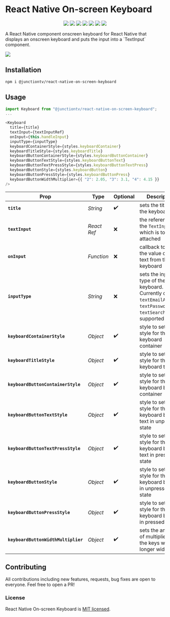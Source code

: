 # React Native On-screen Keyboard

<p align="center">
    <img src="https://img.shields.io/npm/v/@junctiontv/react-native-on-screen-keyboard.svg" />
    <img src="https://img.shields.io/npm/dt/@junctiontv/react-native-on-screen-keyboard.svg" />
    <img src="https://img.shields.io/github/issues/JunctionTV/react-native-on-screen-keyboard.svg" />
    <img src="https://img.shields.io/github/forks/JunctionTV/react-native-on-screen-keyboard.svg" />
    <img src="https://img.shields.io/github/stars/JunctionTV/react-native-on-screen-keyboard.svg" />
    <img src="https://img.shields.io/github/license/JunctionTV/react-native-on-screen-keyboard.svg" />
    <img src="https://img.shields.io/twitter/url/https/github.com/JunctionTV/react-native-on-screen-keyboard.svg?style=social" />        
</p>
<p>
A React Native component onscreen keyboard for React Native that displays an onscreen keyboard and puts the input into a `TextInput` component.
</p>
    
 <img src="https://i.imgur.com/DJN3iMD.png" />

## Installation

```npm i @junctiontv/react-native-on-screen-keyboard```

## Usage

```javascript
import Keyboard from "@junctiontv/react-native-on-screen-keyboard";
...

<Keyboard
  title={title}
  textInput={textInputRef}
  onInput={this.handleInput}
  inputType={inputType}
  keyboardContainerStyle={styles.keyboardContainer}
  keyboardTitleStyle={styles.keyboardTitle}
  keyboardButtonContainerStyle={styles.keyboardButtonContainer}
  keyboardButtonTextStyle={styles.keyboardButtonText}
  keyboardButtonTextPressStyle={styles.keyboardButtonTextPress}
  keyboardButtonStyle={styles.keyboardButton}
  keyboardButtonPressStyle={styles.keyboardButtonPress}
  keyboardButtonWidthMultiplier={{ "2": 2.05, "3": 3.1, "4": 4.15 }}
/>
```

Prop | Type | Optional | Description
------------ | ------------- | ---- | ----
**`title`** | _String_ | :heavy_check_mark: | sets the title of the keyboard
**`textInput`** | _React Ref_ | :x: | the reference of the `TextInput` which is to be attached
**`onInput`** | _Function_ | :x: | callback to set the value of the text from the keyboard
**`inputType`** | _String_ | :x: | sets the input type of the keyboard. Currently only `textEmailAddress`, `textPassword` and `textSearch` are supported
**`keyboardContainerStyle`** | _Object_ | :heavy_check_mark: | style to set the style for the keyboard container
**`keyboardTitleStyle`** | _Object_ | :heavy_check_mark: | style to set the style for the keyboard title
**`keyboardButtonContainerStyle`** | _Object_ | :heavy_check_mark: | style to set the style for the keyboard buttons container
**`keyboardButtonTextStyle`** | _Object_ | :heavy_check_mark: | style to set the style for the keyboard buttons text in unpressed state
**`keyboardButtonTextPressStyle`** | _Object_ | :heavy_check_mark: | style to set the style for the keyboard buttons text in pressed state
**`keyboardButtonStyle`** | _Object_ | :heavy_check_mark: | style to set the style for the keyboard buttons in unpressed state
**`keyboardButtonPressStyle`** | _Object_ | :heavy_check_mark: | style to set the style for the keyboard buttons in pressed state
**`keyboardButtonWidthMultiplier`** | _Object_ | :heavy_check_mark: | sets the amount of multiplier of the keys with the longer widths

## Contributing
All contributions including new features, requests, bug fixes are open to everyone. Feel free to open a PR!

### License

React Native On-screen Keyboard is [MIT licensed](./LICENSE).
